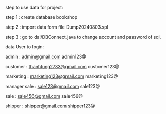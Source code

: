 step to use data for project:

  step 1 : create database bookshop
  
  step 2 : import data form file Dump20240803.spl
  
  step 3 : go to dal/DBConnect.java to change account and password of sql.
  
data User to login:

  admin :        admin@gmail.com               admin123@
  
  customer :     thanhtung2733@gmail.com       customer123@
  
  marketing :    marketing123@gmail.com        marketing123@
  
  manager sale : sale123@gmail.com             sale123@
  
  sale :         sale456@gmail.com             sale456@
  
  shipper :      shipper@gmail.com             shipper123@
